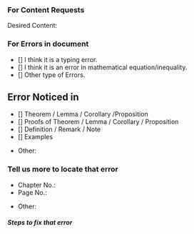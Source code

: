 ### For Content Requests

Desired Content:


### For Errors in document
<!--- Put an `x` in boxes of big brackets to select option: -->
- [] I think it is a typing error.
- [] I think it is an error in mathematical equation/inequality.
- [] Other type of Errors.

## Error Noticed in
<!--- Put an `x` in boxes of big brackets to select option: -->

- [] Theorem / Lemma / Corollary /Proposition
- [] Proofs of Theorem / Lemma / Corollary / Proposition
- [] Definition / Remark / Note
- [] Examples
<!--- if you noticed any error in something that is not mentioned in above checklists: -->
* Other:

### Tell us more to locate that error

* Chapter No.:
* Page No.:
<!--- other information that help us to locate that error like paragraph/section or line no. -->
* Other:

##### Steps to fix that error
